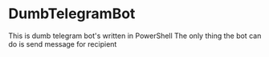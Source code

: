 # DumbTelegramBot
This is dumb telegram bot's written in PowerShell 
The only thing the bot can do is send message for recipient
